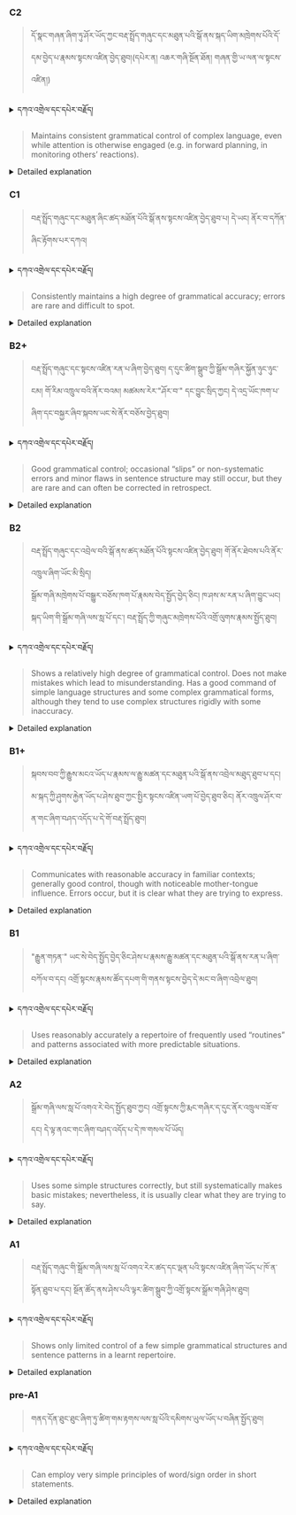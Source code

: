 ### C2
<!-- panels:start -->
<!-- div:left-panel -->

> དོ་སྣང་གཞན་ཞིག་ཏུ་ཤོར་ཡོད་ཀྱང་བརྡ་སྤྲོད་གཞུང་དང་མཐུན་པའི་སྒོ་ནས་སྐད་ཡིག་མཁྲེགས་པོའི་དོ་དམ་བྱེད་པ་རྣམས་སྟངས་འཛིན་བྱེད་ཐུབ།(དཔེར་ན། འཆར་གཞི་སྔོན་ཐོན། གཞན་གྱི་ཡ་ལན་ལ་སྟངས་འཛིན།)

<details>
  <summary>དཀའ་འགྲེལ་དང་དཔེར་བརྗོད།</summary>

བདག་གིས་དེ་ལྷག་ཏུ་སྟབས་བདེའི་ཆ་ཤས་སུ་དབྱེ་རུ་བཅུག་པ་སྟེ།

1.སྐད་ཆ་དྭངས་ཤིང་གསལ་བ་སྟེ། འདིས་ཁྱོད་ཀྱིས་གོ་བདེ་ཤེས་སླ་བའི་ཐབས་ལ་བརྟེན་ནས་བཤད་ཆོག་པ་དང་འབྲི་ཆོག་པ་མཚོན་ ཁྱེད་ཀྱིས་དོན་སྙིང་ལྡན་པའི་ཚིག་བཀོལ་ནས་ཉན་མཁན་དང་ཀློག་པ་པོ་རྣམས་ལ་མཚོན་ན་རྙོག་འཛིང་ཆེན་པོ་མེད།
དཔེ་མཚོན་འདི་ལྟར། "དེ་རིང་གི་ནམ་མཁའ་ཧ་ཅང་སྔོ་"ཞེས་པ་ནི་སྟབས་བདེ་ཞིང་གསལ་བའི་ཚིག་གྲུབ་ཤིག་རེད།
</details>

<!-- div:right-panel -->

> Maintains consistent grammatical control of complex language, even while attention is otherwise engaged (e.g. in forward planning, in monitoring others’ reactions).

<details>

  <summary>Detailed explanation</summary>

This means that the person:

Maintains consistent grammatical control: They have a solid grasp of grammar and can use complex language structures correctly.
Even while attention is otherwise engaged: Even when their attention is focused on other tasks or activities, such as planning or monitoring others' reactions, they can still maintain accurate and appropriate use of complex language.
Can handle complex language structures: They are comfortable using intricate sentence constructions, advanced vocabulary, and more sophisticated language patterns.

In summary, this descriptor suggests that the individual demonstrates a high level of grammatical control over complex language. They can use sophisticated language structures accurately and consistently, even when their attention is divided or focused on other aspects of communication or interaction.

</details>

<!-- panels:end -->


### C1
<!-- panels:start -->
<!-- div:left-panel -->

> བརྡ་སྤྲོད་གཞུང་དང་མཐུན་ཞིང་ཚད་མཐོན་པོའི་སྒོ་ནས་སྟངས་འཛིན་བྱེད་ཐུབ་པ། དེ་ཡང། ནོར་བ་དཀོན་ཞིང་རྟོགས་པར་དཀའ།

<details>
  <summary>དཀའ་འགྲེལ་དང་དཔེར་བརྗོད།</summary>

བདག་གིས་དེ་ལྷག་ཏུ་སྟབས་བདེའི་ཆ་ཤས་སུ་དབྱེ་རུ་བཅུག་པ་སྟེ།

1.སྐད་ཆ་དྭངས་ཤིང་གསལ་བ་སྟེ། འདིས་ཁྱོད་ཀྱིས་གོ་བདེ་ཤེས་སླ་བའི་ཐབས་ལ་བརྟེན་ནས་བཤད་ཆོག་པ་དང་འབྲི་ཆོག་པ་མཚོན་ ཁྱེད་ཀྱིས་དོན་སྙིང་ལྡན་པའི་ཚིག་བཀོལ་ནས་ཉན་མཁན་དང་ཀློག་པ་པོ་རྣམས་ལ་མཚོན་ན་རྙོག་འཛིང་ཆེན་པོ་མེད།
དཔེ་མཚོན་འདི་ལྟར། "དེ་རིང་གི་ནམ་མཁའ་ཧ་ཅང་སྔོ་"ཞེས་པ་ནི་སྟབས་བདེ་ཞིང་གསལ་བའི་ཚིག་གྲུབ་ཤིག་རེད།
</details>

<!-- div:right-panel -->

> Consistently maintains a high degree of grammatical accuracy; errors are rare and difficult to spot.

<details>

  <summary>Detailed explanation</summary>

This means that the person:

Consistently maintains a high degree of grammatical accuracy: They consistently use correct grammar in their language production.
Errors are rare: Mistakes or errors in their grammar are infrequent.
Errors are difficult to spot: When errors do occur, they are not easily noticeable or immediately apparent to others. They might require careful scrutiny to identify.
In summary, this descriptor suggests that the individual possesses a high level of grammatical accuracy in their language usage. They consistently use correct grammar, and errors in their language production are rare. Even when errors do occur, they are not easily detectable or immediately noticeable.

</details>

<!-- panels:end -->



### B2+
<!-- panels:start -->
<!-- div:left-panel -->

> བརྡ་སྤྲོད་གཞུང་དང་སྟངས་འཛིན་རན་པ་ཞིག་བྱེད་ཐུབ། ད་དུང་ཚིག་སྒྲུབ་ཀྱི་སྒྲོམ་གཞིར་སྐྱོན་ཉུང་ཉུང་ངམ། གོ་རིམ་འཁྲུལ་བའི་ནོར་བའམ། མཚམས་རེར་"ཤོར་བ་" དང་བྱུང་སྲིད་ཀྱང། དེ་འདྲ་ཡོང་ཁག་པ་ཞིག་དང་བསྐྱར་ཞིབ་སྐབས་ཡང་སེ་ནོར་བཅོས་བྱེད་ཐུབ། 

<details>
  <summary>དཀའ་འགྲེལ་དང་དཔེར་བརྗོད།</summary>

བདག་གིས་དེ་ལྷག་ཏུ་སྟབས་བདེའི་ཆ་ཤས་སུ་དབྱེ་རུ་བཅུག་པ་སྟེ།

1.སྐད་ཆ་དྭངས་ཤིང་གསལ་བ་སྟེ། འདིས་ཁྱོད་ཀྱིས་གོ་བདེ་ཤེས་སླ་བའི་ཐབས་ལ་བརྟེན་ནས་བཤད་ཆོག་པ་དང་འབྲི་ཆོག་པ་མཚོན་ ཁྱེད་ཀྱིས་དོན་སྙིང་ལྡན་པའི་ཚིག་བཀོལ་ནས་ཉན་མཁན་དང་ཀློག་པ་པོ་རྣམས་ལ་མཚོན་ན་རྙོག་འཛིང་ཆེན་པོ་མེད།
དཔེ་མཚོན་འདི་ལྟར། "དེ་རིང་གི་ནམ་མཁའ་ཧ་ཅང་སྔོ་"ཞེས་པ་ནི་སྟབས་བདེ་ཞིང་གསལ་བའི་ཚིག་གྲུབ་ཤིག་རེད།
</details>

<!-- div:right-panel -->

> Good grammatical control; occasional “slips” or non-systematic errors and minor flaws in sentence structure may still occur, but they are rare and can often be corrected in retrospect.

<details>

  <summary>Detailed explanation</summary>

This means that the person:

Has good grammatical control: They generally demonstrate a strong command of grammar in their language usage.
Occasional "slips" or non-systematic errors and minor flaws may occur: Sometimes, they may make small mistakes or errors in grammar or encounter minor flaws in sentence structure. However, these instances are infrequent.
Errors are rare and can often be corrected in retrospect: The errors that do occur are uncommon, and upon review or reflection, the person is often able to identify and correct them.
In summary, this descriptor suggests that the individual has good grammatical control and typically uses correct grammar in their language production. While occasional slips or non-systematic errors, as well as minor flaws in sentence structure, may occur, they are infrequent and can often be noticed and corrected upon reflection or review.

</details>

<!-- panels:end -->



### B2
<!-- panels:start -->
<!-- div:left-panel -->

> བརྡ་སྤྲོད་གཞུང་དང་འབྲེལ་བའི་སྒོ་ནས་ཚད་མཐོན་པོའི་སྟངས་འཛིན་བྱེད་ཐུབ། གོ་ནོར་ཐེབས་པའི་ནོར་འཁྲུལ་ཞིག་ཡོང་མི་སྲིད།  
སྒྲོམ་གཞི་མཁྲེགས་པོ་བསྒྱུར་བཅོས་ཁག་པོ་རྣམས་བེད་སྤྱོད་བྱེད་ཅིང། ཁ་ཤས་མ་རན་པ་ཞིག་བྱུང་ཡང། སྐད་ཡིག་གི་སྒྲོམ་གཞི་ལས་སླ་པོ་དང་། བརྡ་སྤྲོད་ཀྱི་གཞུང་མཁྲེགས་པོའི་འགྲོ་ལུགས་རྣམས་སྤྱོད་ཐུབ། 

<details>
  <summary>དཀའ་འགྲེལ་དང་དཔེར་བརྗོད།</summary>

བདག་གིས་དེ་ལྷག་ཏུ་སྟབས་བདེའི་ཆ་ཤས་སུ་དབྱེ་རུ་བཅུག་པ་སྟེ།

1.སྐད་ཆ་དྭངས་ཤིང་གསལ་བ་སྟེ། འདིས་ཁྱོད་ཀྱིས་གོ་བདེ་ཤེས་སླ་བའི་ཐབས་ལ་བརྟེན་ནས་བཤད་ཆོག་པ་དང་འབྲི་ཆོག་པ་མཚོན་ ཁྱེད་ཀྱིས་དོན་སྙིང་ལྡན་པའི་ཚིག་བཀོལ་ནས་ཉན་མཁན་དང་ཀློག་པ་པོ་རྣམས་ལ་མཚོན་ན་རྙོག་འཛིང་ཆེན་པོ་མེད།
དཔེ་མཚོན་འདི་ལྟར། "དེ་རིང་གི་ནམ་མཁའ་ཧ་ཅང་སྔོ་"ཞེས་པ་ནི་སྟབས་བདེ་ཞིང་གསལ་བའི་ཚིག་གྲུབ་ཤིག་རེད།
</details>


<!-- div:right-panel -->

> Shows a relatively high degree of grammatical control. Does not make mistakes which lead to misunderstanding.
Has a good command of simple language structures and some complex grammatical forms, although they tend to use complex structures rigidly with some inaccuracy.

<details>

  <summary>Detailed explanation</summary>

This means that the person:

Shows a relatively high degree of grammatical control: They have a good level of proficiency in grammar and demonstrate competence in using it correctly.
Does not make mistakes leading to misunderstanding: Their language usage is generally accurate and does not result in misunderstandings or confusion.
Has a good command of simple language structures: They are proficient in using basic language structures effectively.
Has some command of complex grammatical forms: They can also use more advanced or complex grammatical structures.
Tends to use complex structures rigidly with some inaccuracy: However, their use of complex structures may be more rigid or less flexible, and there may be some inaccuracies or errors in their application of these complex forms.

In summary, this descriptor suggests that the individual has a relatively high level of grammatical control and does not make mistakes that would lead to misunderstandings. They have a good command of simple language structures and can also use some complex grammatical forms, although they may struggle with using complex structures more flexibly and with complete accuracy.

</details>

<!-- panels:end -->


### B1+
<!-- panels:start -->
<!-- div:left-panel -->

> སྐབས་བབ་ཀྱི་རྒྱུས་མངའ་ཡོད་པ་རྣམས་ལ་རྒྱུ་མཚན་དང་མཐུན་པའི་སྒོ་ནས་འབྲེལ་མཐུད་ཐུབ་པ་དང། མ་སྐད་ཀྱི་ཤུགས་རྐྱེན་ཡོད་པ་ཤེས་ཐུབ་ཀྱང་སྤྱིར་སྟངས་འཛིན་ཡག་པོ་བྱེད་ཐུབ་ཅིང། ནོར་འཁྲུལ་ཤོར་བ་ན་གང་ཞིག་བཤད་འདོད་པ་དེ་གོ་བརྡ་སྤྲོད་ཐུབ། 

<details>
  <summary>དཀའ་འགྲེལ་དང་དཔེར་བརྗོད།</summary>

བདག་གིས་དེ་ལྷག་ཏུ་སྟབས་བདེའི་ཆ་ཤས་སུ་དབྱེ་རུ་བཅུག་པ་སྟེ།

1.སྐད་ཆ་དྭངས་ཤིང་གསལ་བ་སྟེ། འདིས་ཁྱོད་ཀྱིས་གོ་བདེ་ཤེས་སླ་བའི་ཐབས་ལ་བརྟེན་ནས་བཤད་ཆོག་པ་དང་འབྲི་ཆོག་པ་མཚོན་ ཁྱེད་ཀྱིས་དོན་སྙིང་ལྡན་པའི་ཚིག་བཀོལ་ནས་ཉན་མཁན་དང་ཀློག་པ་པོ་རྣམས་ལ་མཚོན་ན་རྙོག་འཛིང་ཆེན་པོ་མེད།
དཔེ་མཚོན་འདི་ལྟར། "དེ་རིང་གི་ནམ་མཁའ་ཧ་ཅང་སྔོ་"ཞེས་པ་ནི་སྟབས་བདེ་ཞིང་གསལ་བའི་ཚིག་གྲུབ་ཤིག་རེད།
</details>

<!-- div:right-panel -->

> Communicates with reasonable accuracy in familiar contexts; generally good control, though with noticeable mother-tongue influence. Errors occur, but it is clear what they are trying to express.

<details>

  <summary>Detailed explanation</summary>

This means that the person:

Communicates with reasonable accuracy in familiar contexts: They can effectively convey their message with a reasonable level of accuracy in situations that are familiar to them.

Generally has good control: They generally have good command over the language and its structures.
May show noticeable mother-tongue influence: There might be some influence or interference from their native language that is noticeable in their language usage.

Errors occur: They may make mistakes or errors in their language production.
It is clear what they are trying to express: Despite these errors, their intended meaning or message is still understandable and can be comprehended by others.

In summary, this descriptor suggests that the individual is able to communicate reasonably accurately in familiar contexts. They generally have good control over the language, although there may be noticeable influences from their native language. While errors may occur, it is still clear and apparent what they are trying to express.

</details>

<!-- panels:end -->



### B1
<!-- panels:start -->
<!-- div:left-panel -->

> "རྒྱུན་གཏན་" ཡང་སེ་བེད་སྤྱོད་བྱེད་ཅིང་ཤེས་པ་རྣམས་རྒྱུ་མཚན་དང་མཐུན་པའི་སྒོ་ནས་རན་པ་ཞིག་བཀོལ་བ་དང། འགྲོ་སྟངས་རྣམས་ཚོད་དཔག་གི་གནས་སྟངས་བྱེད་དེ་མང་བ་ཞིག་འབྲེལ་ཐུབ།

<details>

  <summary>དཀའ་འགྲེལ་དང་དཔེར་བརྗོད།</summary>

བདག་གིས་དེ་ལྷག་ཏུ་སྟབས་བདེའི་ཆ་ཤས་སུ་དབྱེ་རུ་བཅུག་པ་སྟེ།

1.སྐད་ཆ་དྭངས་ཤིང་གསལ་བ་སྟེ། འདིས་ཁྱོད་ཀྱིས་གོ་བདེ་ཤེས་སླ་བའི་ཐབས་ལ་བརྟེན་ནས་བཤད་ཆོག་པ་དང་འབྲི་ཆོག་པ་མཚོན་ ཁྱེད་ཀྱིས་དོན་སྙིང་ལྡན་པའི་ཚིག་བཀོལ་ནས་ཉན་མཁན་དང་ཀློག་པ་པོ་རྣམས་ལ་མཚོན་ན་རྙོག་འཛིང་ཆེན་པོ་མེད།
དཔེ་མཚོན་འདི་ལྟར། "དེ་རིང་གི་ནམ་མཁའ་ཧ་ཅང་སྔོ་"ཞེས་པ་ནི་སྟབས་བདེ་ཞིང་གསལ་བའི་ཚིག་གྲུབ་ཤིག་རེད།
</details>

<!-- div:right-panel -->

> Uses reasonably accurately a repertoire of frequently used “routines” and patterns associated with more predictable situations.

<details>

  <summary>Detailed explanation</summary>

This means that the person:

Uses reasonably accurately: They employ language with a reasonable level of accuracy.
Has a repertoire of frequently used "routines" and patterns: They have a set of common language phrases, expressions, or patterns that they use regularly.
Associated with more predictable situations: These language routines and patterns are often used in situations that are familiar and predictable.

In summary, this descriptor suggests that the individual can use language with a reasonable level of accuracy. They have a collection of frequently used phrases, expressions, or patterns that they rely on, particularly in more predictable and familiar situations. These language routines help them navigate through everyday conversations or interactions.

</details>

<!-- panels:end -->




### A2
<!-- panels:start -->
<!-- div:left-panel -->

> སྒྲོམ་གཞི་ལས་སླ་པོ་འགའ་རེ་བེད་སྤྱོད་ཐུབ་ཀྱང། འགྲོ་སྟངས་ཀྱི་རྨང་གཞིར་ད་དུང་ནོར་འཁྲུལ་བཟོ་བ་དང། དེ་ལྟ་ནའང་གང་ཞིག་བཤད་འདོད་པ་དེ་ཁ་གསལ་པོ་ཡོད།
<details>
  <summary>དཀའ་འགྲེལ་དང་དཔེར་བརྗོད།</summary>

བདག་གིས་དེ་ལྷག་ཏུ་སྟབས་བདེའི་ཆ་ཤས་སུ་དབྱེ་རུ་བཅུག་པ་སྟེ།

1.སྐད་ཆ་དྭངས་ཤིང་གསལ་བ་སྟེ། འདིས་ཁྱོད་ཀྱིས་གོ་བདེ་ཤེས་སླ་བའི་ཐབས་ལ་བརྟེན་ནས་བཤད་ཆོག་པ་དང་འབྲི་ཆོག་པ་མཚོན་ ཁྱེད་ཀྱིས་དོན་སྙིང་ལྡན་པའི་ཚིག་བཀོལ་ནས་ཉན་མཁན་དང་ཀློག་པ་པོ་རྣམས་ལ་མཚོན་ན་རྙོག་འཛིང་ཆེན་པོ་མེད།
དཔེ་མཚོན་འདི་ལྟར། "དེ་རིང་གི་ནམ་མཁའ་ཧ་ཅང་སྔོ་"ཞེས་པ་ནི་སྟབས་བདེ་ཞིང་གསལ་བའི་ཚིག་གྲུབ་ཤིག་རེད།
</details>

<!-- div:right-panel -->

> Uses some simple structures correctly, but still systematically makes basic mistakes; nevertheless, it is usually clear what they are trying to say.

<details>

  <summary>Detailed explanation</summary>

This means that the person:

Uses some simple structures correctly: They can employ basic language structures accurately.
Systematically makes basic mistakes: They consistently make errors or mistakes when using certain language structures.
Nevertheless, it is usually clear what they are trying to say: Despite the errors, their intended meaning or message is typically understandable to others.

In summary, this descriptor suggests that the individual demonstrates the ability to use some simple language structures correctly. However, they consistently make basic mistakes in certain areas. Despite these mistakes, their intended message or meaning is generally clear and comprehensible to others.

</details>

<!-- panels:end -->





### A1
<!-- panels:start -->
<!-- div:left-panel -->

> བརྡ་སྤྲོད་གཞུང་གི་སྒྲོམ་གཞི་ལས་སླ་པོ་འགའ་རེར་ཚད་དང་ལྡན་པའི་སྟངས་འཛིན་ཞིག་ཡོད་པ་ཁོ་ན་སྟོན་ཐུབ་པ་དང། སྔོན་ཚོད་ནས་ཤེས་པའི་ལྟར་ཚིག་སྒྲུབ་ཀྱི་འགྲོ་སྟངས་སྒྲོམ་གཞི་ཤེས་ཐུབ།

<details>
  <summary>དཀའ་འགྲེལ་དང་དཔེར་བརྗོད།</summary>

བདག་གིས་དེ་ལྷག་ཏུ་སྟབས་བདེའི་ཆ་ཤས་སུ་དབྱེ་རུ་བཅུག་པ་སྟེ།

1.སྐད་ཆ་དྭངས་ཤིང་གསལ་བ་སྟེ། འདིས་ཁྱོད་ཀྱིས་གོ་བདེ་ཤེས་སླ་བའི་ཐབས་ལ་བརྟེན་ནས་བཤད་ཆོག་པ་དང་འབྲི་ཆོག་པ་མཚོན་ ཁྱེད་ཀྱིས་དོན་སྙིང་ལྡན་པའི་ཚིག་བཀོལ་ནས་ཉན་མཁན་དང་ཀློག་པ་པོ་རྣམས་ལ་མཚོན་ན་རྙོག་འཛིང་ཆེན་པོ་མེད།
དཔེ་མཚོན་འདི་ལྟར། "དེ་རིང་གི་ནམ་མཁའ་ཧ་ཅང་སྔོ་"ཞེས་པ་ནི་སྟབས་བདེ་ཞིང་གསལ་བའི་ཚིག་གྲུབ་ཤིག་རེད།
</details>

<!-- div:right-panel -->

> Shows only limited control of a few simple grammatical structures and sentence patterns in a learnt repertoire.

<details>

  <summary>Detailed explanation</summary>

This means that the person:

Shows only limited control: They have a restricted or minimal command over grammatical structures.
Limited to a few simple grammatical structures and sentence patterns: They are familiar with only a small number of basic language structures and sentence patterns.
Learned repertoire: Their language proficiency is based on a limited set of learned or memorized expressions and patterns.

In summary, this descriptor suggests that the individual has limited control over grammatical structures and sentence patterns. Their language skills are primarily based on a small repertoire of simple language structures that they have learned or memorized. Their ability to express themselves is constrained, and their language usage may be limited in its complexity and range.

</details>

<!-- panels:end -->




### pre-A1
<!-- panels:start -->
<!-- div:left-panel -->

> གནད་དོན་ཐུང་ཐུང་ཞིག་ཏུ་ཚིག་གམ་རྟགས་ལས་སླ་པོའི་དམིགས་ཡུལ་ཡོད་པ་བཞིན་སྤྱོད་ཐུབ།

<details>
  <summary>དཀའ་འགྲེལ་དང་དཔེར་བརྗོད།</summary>

བདག་གིས་དེ་ལྷག་ཏུ་སྟབས་བདེའི་ཆ་ཤས་སུ་དབྱེ་རུ་བཅུག་པ་སྟེ།

1.སྐད་ཆ་དྭངས་ཤིང་གསལ་བ་སྟེ། འདིས་ཁྱོད་ཀྱིས་གོ་བདེ་ཤེས་སླ་བའི་ཐབས་ལ་བརྟེན་ནས་བཤད་ཆོག་པ་དང་འབྲི་ཆོག་པ་མཚོན་ ཁྱེད་ཀྱིས་དོན་སྙིང་ལྡན་པའི་ཚིག་བཀོལ་ནས་ཉན་མཁན་དང་ཀློག་པ་པོ་རྣམས་ལ་མཚོན་ན་རྙོག་འཛིང་ཆེན་པོ་མེད།
དཔེ་མཚོན་འདི་ལྟར། "དེ་རིང་གི་ནམ་མཁའ་ཧ་ཅང་སྔོ་"ཞེས་པ་ནི་སྟབས་བདེ་ཞིང་གསལ་བའི་ཚིག་གྲུབ་ཤིག་རེད།
</details>

<!-- div:right-panel -->

> Can employ very simple principles of word/sign order in short statements.

<details>

  <summary>Detailed explanation</summary>

This means that the person:

Can employ: They can use or apply.
Very simple principles: They understand and utilize basic rules or guidelines.
Word/sign order: They are familiar with the correct order in which words or signs should be arranged in a sentence.
In short statements: This applies specifically to constructing brief or concise statements.

In summary, this descriptor suggests that the individual has a basic understanding of how to arrange words or signs in a sentence. They can follow very simple principles of word/sign order when constructing short statements. While their language usage may be limited to simple and concise expressions, they can apply basic rules to ensure the correct order of words or signs in their statements.

</details>
<!-- panels:end -->